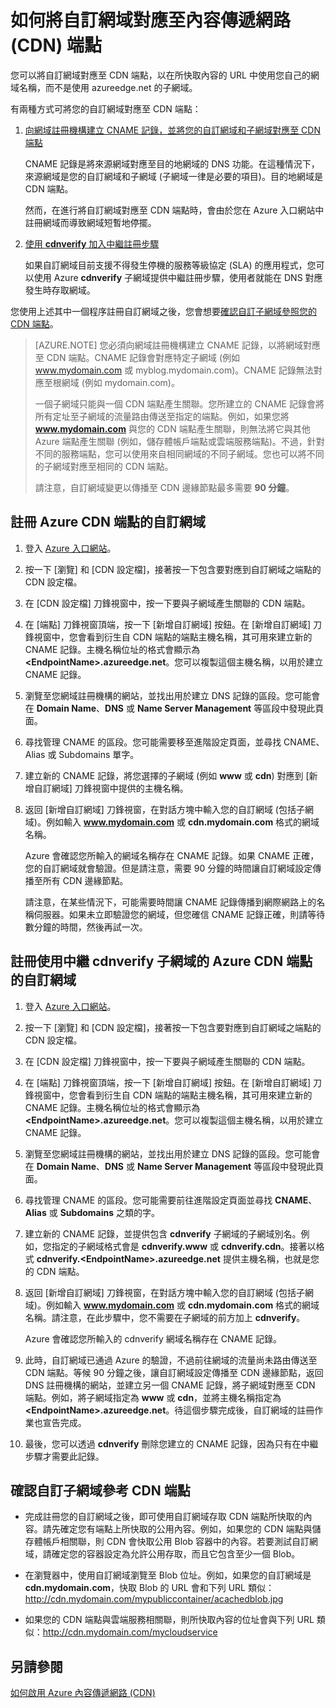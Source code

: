 <properties
	 pageTitle="如何將內容傳遞網路 (CDN) 內容對應至自訂網域"
	 description="本主題示範如何將 CDN 內容對應至自訂網域。"
	 services="cdn"
	 documentationCenter=""
	 authors="camsoper"
	 manager="erikre"
	 editor=""/>
<tags
	 ms.service="cdn"
	 ms.workload="media"
	 ms.tgt_pltfrm="na"
	 ms.devlang="na"
	 ms.topic="article"
	 ms.date="02/25/2016" 
	 ms.author="casoper"/>

# 如何將自訂網域對應至內容傳遞網路 (CDN) 端點
您可以將自訂網域對應至 CDN 端點，以在所快取內容的 URL 中使用您自己的網域名稱，而不是使用 azureedge.net 的子網域。

有兩種方式可將您的自訂網域對應至 CDN 端點：

1. [向網域註冊機構建立 CNAME 記錄，並將您的自訂網域和子網域對應至 CDN 端點](#register-a-custom-domain-for-an-azure-cdn-endpoint)

	CNAME 記錄是將來源網域對應至目的地網域的 DNS 功能。在這種情況下，來源網域是您的自訂網域和子網域 (子網域一律是必要的項目)。目的地網域是 CDN 端點。

	然而，在進行將自訂網域對應至 CDN 端點時，會由於您在 Azure 入口網站中註冊網域而導致網域短暫地停擺。

2. [使用 **cdnverify** 加入中繼註冊步驟](#register-a-custom-domain-for-an-azure-cdn-endpoint-using-the-intermediary-cdnverify-subdomain)

	如果自訂網域目前支援不得發生停機的服務等級協定 (SLA) 的應用程式，您可以使用 Azure **cdnverify** 子網域提供中繼註冊步驟，使用者就能在 DNS 對應發生時存取網域。

您使用上述其中一個程序註冊自訂網域之後，您會想要[確認自訂子網域參照您的 CDN 端點](#verify-that-the-custom-subdomain-references-your-cdn-endpoint)。

> [AZURE.NOTE] 您必須向網域註冊機構建立 CNAME 記錄，以將網域對應至 CDN 端點。CNAME 記錄會對應特定子網域 (例如 www.mydomain.com 或 myblog.mydomain.com)。CNAME 記錄無法對應至根網域 (例如 mydomain.com)。
>    
> 一個子網域只能與一個 CDN 端點產生關聯。您所建立的 CNAME 記錄會將所有定址至子網域的流量路由傳送至指定的端點。例如，如果您將 **www.mydomain.com** 與您的 CDN 端點產生關聯，則無法將它與其他 Azure 端點產生關聯 (例如，儲存體帳戶端點或雲端服務端點)。不過，針對不同的服務端點，您可以使用來自相同網域的不同子網域。您也可以將不同的子網域對應至相同的 CDN 端點。
>
> 請注意，自訂網域變更以傳播至 CDN 邊緣節點最多需要 **90 分鐘**。

## 註冊 Azure CDN 端點的自訂網域

1.	登入 [Azure 入口網站](https://portal.azure.com/)。
2.	按一下 [瀏覽] 和 [CDN 設定檔]，接著按一下包含要對應到自訂網域之端點的 CDN 設定檔。  
3.	在 [CDN 設定檔] 刀鋒視窗中，按一下要與子網域產生關聯的 CDN 端點。
4.	在 [端點] 刀鋒視窗頂端，按一下 [新增自訂網域] 按鈕。在 [新增自訂網域] 刀鋒視窗中，您會看到衍生自 CDN 端點的端點主機名稱，其可用來建立新的 CNAME 記錄。主機名稱位址的格式會顯示為 **&lt;EndpointName>.azureedge.net**。您可以複製這個主機名稱，以用於建立 CNAME 記錄。  
5.	瀏覽至您網域註冊機構的網站，並找出用於建立 DNS 記錄的區段。您可能會在 **Domain Name**、**DNS** 或 **Name Server Management** 等區段中發現此頁面。
6.	尋找管理 CNAME 的區段。您可能需要移至進階設定頁面，並尋找 CNAME、Alias 或 Subdomains 單字。
7.	建立新的 CNAME 記錄，將您選擇的子網域 (例如 **www** 或 **cdn**) 對應到 [新增自訂網域] 刀鋒視窗中提供的主機名稱。
8.	返回 [新增自訂網域] 刀鋒視窗，在對話方塊中輸入您的自訂網域 (包括子網域)。例如輸入 **www.mydomain.com** 或 **cdn.mydomain.com** 格式的網域名稱。   

	Azure 會確認您所輸入的網域名稱存在 CNAME 記錄。如果 CNAME 正確，您的自訂網域就會驗證。但是請注意，需要 90 分鐘的時間讓自訂網域設定傳播至所有 CDN 邊緣節點。

	請注意，在某些情況下，可能需要時間讓 CNAME 記錄傳播到網際網路上的名稱伺服器。如果未立即驗證您的網域，但您確信 CNAME 記錄正確，則請等待數分鐘的時間，然後再試一次。


## 註冊使用中繼 cdnverify 子網域的 Azure CDN 端點的自訂網域  

1. 登入 [Azure 入口網站](https://portal.azure.com/)。
2. 按一下 [瀏覽] 和 [CDN 設定檔]，接著按一下包含要對應到自訂網域之端點的 CDN 設定檔。  
3. 在 [CDN 設定檔] 刀鋒視窗中，按一下要與子網域產生關聯的 CDN 端點。
4. 在 [端點] 刀鋒視窗頂端，按一下 [新增自訂網域] 按鈕。在 [新增自訂網域] 刀鋒視窗中，您會看到衍生自 CDN 端點的端點主機名稱，其可用來建立新的 CNAME 記錄。主機名稱位址的格式會顯示為 **&lt;EndpointName>.azureedge.net**。您可以複製這個主機名稱，以用於建立 CNAME 記錄。
5. 瀏覽至您網域註冊機構的網站，並找出用於建立 DNS 記錄的區段。您可能會在 **Domain Name**、**DNS** 或 **Name Server Management** 等區段中發現此頁面。
6. 尋找管理 CNAME 的區段。您可能需要前往進階設定頁面並尋找 **CNAME**、**Alias** 或 **Subdomains** 之類的字。
7. 建立新的 CNAME 記錄，並提供包含 **cdnverify** 子網域的子網域別名。例如，您指定的子網域格式會是 **cdnverify.www** 或 **cdnverify.cdn**。接著以格式 **cdnverify.&lt;EndpointName>.azureedge.net** 提供主機名稱，也就是您的 CDN 端點。
8. 返回 [新增自訂網域] 刀鋒視窗，在對話方塊中輸入您的自訂網域 (包括子網域)。例如輸入 **www.mydomain.com** 或 **cdn.mydomain.com** 格式的網域名稱。請注意，在此步驟中，您不需要在子網域的前方加上 **cdnverify**。  

	Azure 會確認您所輸入的 cdnverify 網域名稱存在 CNAME 記錄。
9. 此時，自訂網域已通過 Azure 的驗證，不過前往網域的流量尚未路由傳送至 CDN 端點。等候 90 分鐘之後，讓自訂網域設定傳播至 CDN 邊緣節點，返回 DNS 註冊機構的網站，並建立另一個 CNAME 記錄，將子網域對應至 CDN 端點。例如，將子網域指定為 **www** 或 **cdn**，並將主機名稱指定為 **&lt;EndpointName>.azureedge.net**。待這個步驟完成後，自訂網域的註冊作業也宣告完成。
10.	最後，您可以透過 **cdnverify** 刪除您建立的 CNAME 記錄，因為只有在中繼步驟才需要此記錄。  


## 確認自訂子網域參考 CDN 端點

- 完成註冊您的自訂網域之後，即可使用自訂網域存取 CDN 端點所快取的內容。請先確定您有端點上所快取的公用內容。例如，如果您的 CDN 端點與儲存體帳戶相關聯，則 CDN 會快取公用 Blob 容器中的內容。若要測試自訂網域，請確定您的容器設定為允許公用存取，而且它包含至少一個 Blob。
- 在瀏覽器中，使用自訂網域瀏覽至 Blob 位址。例如，如果您的自訂網域是 **cdn.mydomain.com**，快取 Blob 的 URL 會和下列 URL 類似：http://cdn.mydomain.com/mypubliccontainer/acachedblob.jpg

- 如果您的 CDN 端點與雲端服務相關聯，則所快取內容的位址會與下列 URL 類似：http://cdn.mydomain.com/mycloudservice

## 另請參閱

[如何啟用 Azure 內容傳遞網路 (CDN)](./cdn-create-new-endpoint.md)

<!---HONumber=AcomDC_0302_2016-------->